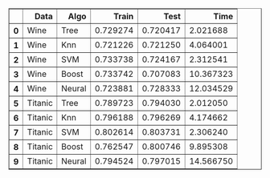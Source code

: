 <table border="1" class="dataframe">
  <thead>
    <tr style="text-align: right;">
      <th></th>
      <th>Data</th>
      <th>Algo</th>
      <th>Train</th>
      <th>Test</th>
      <th>Time</th>
    </tr>
  </thead>
  <tbody>
    <tr>
      <th>0</th>
      <td>Wine</td>
      <td>Tree</td>
      <td>0.729274</td>
      <td>0.720417</td>
      <td>2.021688</td>
    </tr>
    <tr>
      <th>1</th>
      <td>Wine</td>
      <td>Knn</td>
      <td>0.721226</td>
      <td>0.721250</td>
      <td>4.064001</td>
    </tr>
    <tr>
      <th>2</th>
      <td>Wine</td>
      <td>SVM</td>
      <td>0.733738</td>
      <td>0.724167</td>
      <td>2.312541</td>
    </tr>
    <tr>
      <th>3</th>
      <td>Wine</td>
      <td>Boost</td>
      <td>0.733742</td>
      <td>0.707083</td>
      <td>10.367323</td>
    </tr>
    <tr>
      <th>4</th>
      <td>Wine</td>
      <td>Neural</td>
      <td>0.723881</td>
      <td>0.728333</td>
      <td>12.034529</td>
    </tr>
    <tr>
      <th>5</th>
      <td>Titanic</td>
      <td>Tree</td>
      <td>0.789723</td>
      <td>0.794030</td>
      <td>2.012050</td>
    </tr>
    <tr>
      <th>6</th>
      <td>Titanic</td>
      <td>Knn</td>
      <td>0.796188</td>
      <td>0.796269</td>
      <td>4.174662</td>
    </tr>
    <tr>
      <th>7</th>
      <td>Titanic</td>
      <td>SVM</td>
      <td>0.802614</td>
      <td>0.803731</td>
      <td>2.306240</td>
    </tr>
    <tr>
      <th>8</th>
      <td>Titanic</td>
      <td>Boost</td>
      <td>0.762547</td>
      <td>0.800746</td>
      <td>9.895308</td>
    </tr>
    <tr>
      <th>9</th>
      <td>Titanic</td>
      <td>Neural</td>
      <td>0.794524</td>
      <td>0.797015</td>
      <td>14.566750</td>
    </tr>
  </tbody>
</table>